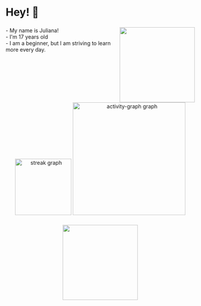 <h1 align="left">Hey! 💓</h1>

###

<img align="right" height="200" src="https://media.giphy.com/media/JIX9t2j0ZTN9S/giphy.gif"  />

###

<p align="left">- My name is Juliana!<br>- I'm 17 years old <br>- I am a beginner, but I am striving to learn more every day.</p>

###

<br clear="both">

<div align="center">
  <img src="https://streak-stats.demolab.com?user=JulianaOAguilar&locale=en&mode=daily&theme=dracula&hide_border=false&border_radius=5&order=3" height="150" alt="streak graph"  />
  <img src="https://github-readme-activity-graph.vercel.app/graph?username=JulianaOAguilar&radius=16&theme=react&area=true&order=5" height="300" alt="activity-graph graph"  />
</div>

###

<div align="center">
  <img height="200" src="https://i.pinimg.com/originals/14/29/12/142912c398ac9faa12da282c16b4bd2f.jpg"  />
</div>

###
